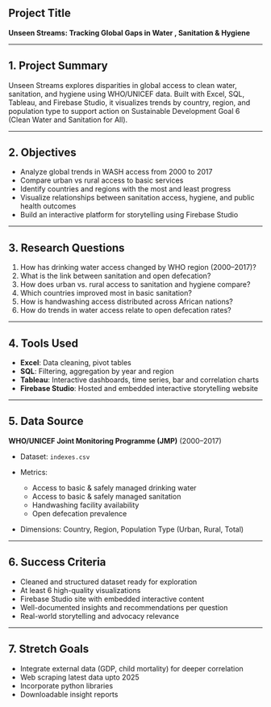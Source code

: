 ## Project Title

**Unseen Streams: Tracking Global Gaps in Water , Sanitation & Hygiene**

---

## 1. Project Summary

Unseen Streams explores disparities in global access to clean water, sanitation, and hygiene using WHO/UNICEF data. Built with Excel, SQL, Tableau, and Firebase Studio, it visualizes trends by country, region, and population type to support action on Sustainable Development Goal 6 (Clean Water and Sanitation for All).

---

## 2. Objectives

* Analyze global trends in WASH access from 2000 to 2017
* Compare urban vs rural access to basic services
* Identify countries and regions with the most and least progress
* Visualize relationships between sanitation access, hygiene, and public health outcomes
* Build an interactive platform for storytelling using Firebase Studio

---

## 3. Research Questions

1. How has drinking water access changed by WHO region (2000–2017)?
2. What is the link between sanitation and open defecation?
3. How does urban vs. rural access to sanitation and hygiene compare?
4. Which countries improved most in basic sanitation?
5. How is handwashing access distributed across African nations?
6. How do trends in water access relate to open defecation rates?

---

## 4. Tools Used

* **Excel**: Data cleaning, pivot tables
* **SQL**: Filtering, aggregation by year and region
* **Tableau**: Interactive dashboards, time series, bar and correlation charts
* **Firebase Studio**: Hosted and embedded interactive storytelling website

---

## 5. Data Source

**WHO/UNICEF Joint Monitoring Programme (JMP)** (2000–2017)

* Dataset: `indexes.csv`
* Metrics:

  * Access to basic & safely managed drinking water
  * Access to basic & safely managed sanitation
  * Handwashing facility availability
  * Open defecation prevalence
* Dimensions: Country, Region, Population Type (Urban, Rural, Total)

---

## 6. Success Criteria

* Cleaned and structured dataset ready for exploration
* At least 6 high-quality visualizations
* Firebase Studio site with embedded interactive content
* Well-documented insights and recommendations per question
* Real-world storytelling and advocacy relevance

---

## 7. Stretch Goals

* Integrate external data (GDP, child mortality) for deeper correlation
* Web scraping latest data upto 2025
* Incorporate python libraries
* Downloadable insight reports
